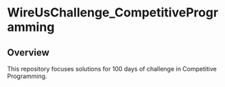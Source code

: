 # WireUsChallenge_CompetitiveProgramming

## Overview
This repository focuses solutions for 100 days of challenge in Competitive Programming.
